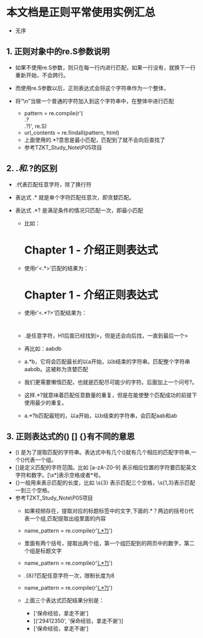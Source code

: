 # 本文档是正则平常使用实例汇总
  - 无序


## 1. 正则对象中的re.S参数说明
- 如果不使用re.S参数，则只在每一行内进行匹配，如果一行没有，就换下一行重新开始，不会跨行。
- 而使用re.S参数以后，正则表达式会将这个字符串作为一个整体，
- 将“\n”当做一个普通的字符加入到这个字符串中，在整体中进行匹配

    - pattern = re.compile(r'(<div class="j-r-list-c">.*?</div>.*?</div>)', re.S)
    - url_contents = re.findall(pattern, html)
    - 上面使用的.*?意思是最小匹配，匹配到了就不会向后查找了
    - 参考TZKT_Study_Note\P05项目
    
## 2. .*和.*?的区别
- .代表匹配任意字符，除了换行符
- 表达式 .* 就是单个字符匹配任意次，即贪婪匹配。 
- 表达式 .*? 是满足条件的情况只匹配一次，即最小匹配

    - 比如：<H1>Chapter 1 - 介绍正则表达式</H1>
    - 使用r'<.*>'匹配的结果为：<H1>Chapter 1 - 介绍正则表达式</H1>
    - 使用r'<.*?>'匹配结果为：<H1>
    - .是任意字符，H1后面已经找到>，但是还会向后找，一直到最后一个>
    
    - 再比如：aabdb
    - a.*b，它将会匹配最长的以a开始，以b结束的字符串。匹配整个字符串aabdb。这被称为贪婪匹配
    - 我们更需要懒惰匹配，也就是匹配尽可能少的字符。后面加上一个问号?。
    - 这样.*?就意味着匹配任意数量的重复，但是在能使整个匹配成功的前提下使用最少的重复。
    - a.*?b匹配最短的，以a开始，以b结束的字符串，会匹配aab和ab
    
## 3. 正则表达式的() [] {}有不同的意思
- () 是为了提取匹配的字符串。表达式中有几个()就有几个相应的匹配字符串,一个()代表一个组。
- []是定义匹配的字符范围。比如 [a-zA-Z0-9] 表示相应位置的字符要匹配英文字符和数字。[\s*]表示空格或者*号。
- {}一般用来表示匹配的长度，比如 \s{3} 表示匹配三个空格，\s{1,3}表示匹配一到三个空格。
- 参考TZKT_Study_Note\P05项目
    - 如果视频存在，提取对应的标题标签中的文字,下面的.*？两边的括号()代表一个组,匹配提取出组里面的内容
    - name_pattern = re.compile(r'<a href="/detail-.*?.html">(.*?)</a>')
    - 里面有两个括号，提取出两个组，第一个组匹配到的网页中的数字，第二个组是标题文字
    - name_pattern = re.compile(r'<a href="/detail-(.*?).html">(.*?)</a>')
    - .{8}?匹配任意字符一次，限制长度为8
    - name_pattern = re.compile(r'<a href="/detail-.{8}?.html">(.*?)</a>')
    
    - 上面三个表达式匹配结果分别是：
        - ['保命经验，拿走不谢']
        - [('29412350', '保命经验，拿走不谢')]
        - ['保命经验，拿走不谢']
        
    